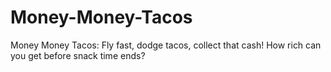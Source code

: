 # Money-Money-Tacos
Money Money Tacos: Fly fast, dodge tacos, collect that cash! How rich can you get before snack time ends?
